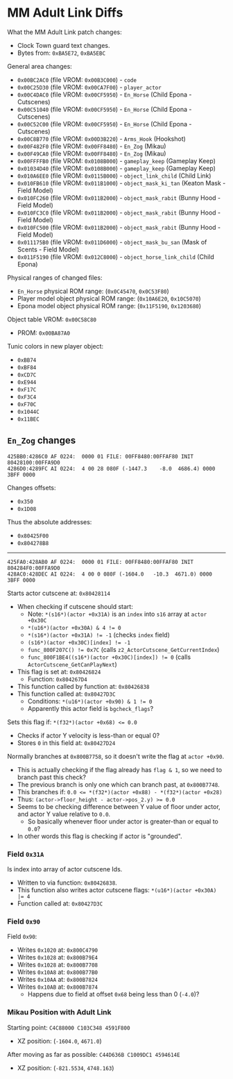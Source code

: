 MM Adult Link Diffs
===================

What the MM Adult Link patch changes:
- Clock Town guard text changes.
- Bytes from: `0xBA5E72`, `0xBA5EBC`

General area changes:
- `0x00BC2AC0` (file VROM: `0x00B3C000`) - `code`
- `0x00C25D30` (file VROM: `0x00CA7F00`) - `player_actor`
- `0x00C4DAC0` (file VROM: `0x00CF5950`) - `En_Horse` (Child Epona - Cutscenes)
- `0x00C51040` (file VROM: `0x00CF5950`) - `En_Horse` (Child Epona - Cutscenes)
- `0x00C52C00` (file VROM: `0x00CF5950`) - `En_Horse` (Child Epona - Cutscenes)
- `0x00C8B770` (file VROM: `0x00D3B220`) - `Arms_Hook` (Hookshot)
- `0x00F482F0` (file VROM: `0x00FF8480`) - `En_Zog` (Mikau)
- `0x00F49CA0` (file VROM: `0x00FF8480`) - `En_Zog` (Mikau)
- `0x00FFFFB0` (file VROM: `0x0108B000`) - `gameplay_keep` (Gameplay Keep)
- `0x01034D40` (file VROM: `0x0108B000`) - `gameplay_keep` (Gameplay Keep)
- `0x010A6EE0` (file VROM: `0x0115B000`) - `object_link_child` (Child Link)
- `0x010FB610` (file VROM: `0x011B1000`) - `object_mask_ki_tan` (Keaton Mask - Field Model)
- `0x010FC260` (file VROM: `0x011B2000`) - `object_mask_rabit` (Bunny Hood - Field Model)
- `0x010FC3C0` (file VROM: `0x011B2000`) - `object_mask_rabit` (Bunny Hood - Field Model)
- `0x010FC500` (file VROM: `0x011B2000`) - `object_mask_rabit` (Bunny Hood - Field Model)
- `0x011175B0` (file VROM: `0x011D6000`) - `object_mask_bu_san` (Mask of Scents - Field Model)
- `0x011F5190` (file VROM: `0x012C8000`) - `object_horse_link_child` (Child Epona)

Physical ranges of changed files:
- `En_Horse` physical ROM range:          (`0x0C45470`, `0x0C53F80`)
- Player model object physical ROM range: (`0x10A6E20`, `0x10C5070`)
- Epona model object physical ROM range:  (`0x11F5190`, `0x1203680`)

Object table VROM: `0x00C58C80`
- PROM: `0x00BA87A0`

Tunic colors in new player object:
- `0xBB74`
- `0xBF84`
- `0xCD7C`
- `0xE944`
- `0xF17C`
- `0xF3C4`
- `0xF70C`
- `0x1044C`
- `0x11BEC`

## `En_Zog` changes

```
425BB0:4286C0 AF 0224:  0000 01 FILE: 00FF8480:00FFAF80 INIT 80428100:00FFA9D0
4286D0:4289FC AI 0224:  4 00 28 080F (-1447.3    -8.0  4686.4) 0000 3BFF 0000
```

Changes offsets:
- `0x350`
- `0x1D08`

Thus the absolute addresses:
- `0x80425F00`
- `0x804278B8`

---

```
425FA0:428AB0 AF 0224:  0000 01 FILE: 00FF8480:00FFAF80 INIT 804284F0:00FFA9D0
428AC0:428DEC AI 0224:  4 00 0 080F (-1604.0   -10.3  4671.0) 0000 3BFF 0000
```

Starts actor cutscene at: `0x80428114`
- When checking if cutscene should start:
  - Note: `*(s16*)(actor +0x31A)` is an `index` into `s16` array at `actor +0x30C`
  - `*(u16*)(actor +0x30A) & 4 != 0`
  - `*(s16*)(actor +0x31A) != -1` (checks `index` field)
  - `(s16*)(actor +0x30C)[index] != -1`
  - `func_800F207C() != 0x7C` (calls `z2_ActorCutscene_GetCurrentIndex`)
  - `func_800F1BE4((s16*)(actor +0x30C)[index]) != 0` (calls `ActorCutscene_GetCanPlayNext`)
- This flag is set at: `0x80426824`
  - Function: `0x804267D4`
- This function called by function at: `0x80426838`
- This function called at: `0x80427D3C`
  - Conditions: `*(u16*)(actor +0x90) & 1 != 0`
  - Apparently this actor field is `bgcheck_flags`?

Sets this flag if: `*(f32*)(actor +0x68) <= 0.0`
- Checks if actor Y velocity is less-than or equal 0?
- Stores `0` in this field at: `0x80427D24`

Normally branches at `0x800B7758`, so it doesn't write the flag at `actor +0x90`.
- This is actually checking if the flag already has `flag & 1`, so we need to branch past this check?
- The previous branch is only one which can branch past, at `0x800B7748`.
- This branches if: `0.0 <= *(f32*)(actor +0x88) - *(f32*)(actor +0x28)`
- Thus: `(actor->floor_height - actor->pos_2.y) >= 0.0`
- Seems to be checking difference between Y value of floor under actor, and actor Y value relative to `0.0`.
  - So basically whenever floor under actor is greater-than or equal to `0.0`?
- In other words this flag is checking if actor is "grounded".

### Field `0x31A`

Is index into array of actor cutscene Ids.
- Written to via function: `0x80426838`.
- This function also writes actor cutscene flags: `*(u16*)(actor +0x30A) |= 4`
- Function called at: `0x80427D3C`

### Field `0x90`

Field `0x90`:
- Writes `0x1020` at: `0x800C4790`
- Writes `0x1028` at: `0x800B79E4`
- Writes `0x1028` at: `0x800B7708`
- Writes `0x10A8` at: `0x800B77B0`
- Writes `0x10AA` at: `0x800B7824`
- Writes `0x10AB` at: `0x800B7874`
  - Happens due to field at offset `0x68` being less than 0 (`-4.0`)?

### Mikau Position with Adult Link

Starting point: `C4C88000 C103C348 4591F800`
- XZ position: (`-1604.0`, `4671.0`)

After moving as far as possible: `C44D636B C1009DC1 4594614E`
- XZ position: (`-821.5534`, `4748.163`)
